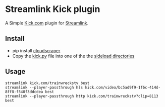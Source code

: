 # Streamlink Kick plugin

A Simple [Kick.com](https://kick.com) plugin for [Streamlink](https://github.com/streamlink/streamlink).

## Install
* pip install [cloudscraper](https://pypi.org/project/cloudscraper)
* Copy the [kick.py](kick.py) file into one of the the [sideload directories](https://streamlink.github.io/cli/plugin-sideloading.html)


## Usage
```
streamlink kick.com/trainwreckstv best
streamlink --player-passthrough hls kick.com/video/bc5ad9f9-1f6c-414d-8ff8-f540f3ddcdea best
streamlink --player-passthrough http kick.com/trainwreckstv?clip=8113 best
```

